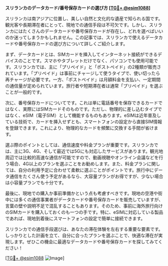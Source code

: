 **スリランカのデータカード/番号保存カードの選び方 [[TG💪+ @esim1088](https://t.me/s/esim1088)]**

スリランカは南アジアに位置し、美しい自然と文化的な遺産で知られる国です。観光客や長期滞在者にとって、現地での通信手段は不可欠です。しかし、スリランカにはたくさんのデータカードや番号保存カードが存在し、どれを選べばいいのか迷ってしまうかもしれません。この記事では、スリランカで使えるデータカードや番号保存カードの選び方について詳しくご紹介します。

まず、データカードとは、SIMカードを挿入してインターネット接続ができるデバイスのことです。スマホやタブレットだけでなく、パソコンでも使用可能です。スリランカでは、主に「プリペイド」と「ポストペイド」の2種類が販売されています。「プリペイド」は事前にチャージして使うタイプで、使い切ったら再チャージが必要です。一方、「ポストペイド」は月額料金を支払い、一定期間の通信量が定められています。旅行者や短期滞在者は通常「プリペイド」を選ぶことが一般的です。

次に、番号保存カードについてです。これは単に電話番号を保存できるカードではなく、実際にはSIMカードそのものです。ただし、物理的に差し込むタイプではなく、eSIM（電子SIM）として機能するものもあります。eSIMは近年普及している技術で、カードを挿入せずとも、スマートフォンの設定から直接SIM情報を登録できます。これにより、物理的なカードを頻繁に交換する手間が省けます。

選ぶ際のポイントとしては、通信速度や料金プランが重要です。スリランカでは、主に3G、4G、そして最近では5Gにも対応したサービスがあります。観光地周辺では比較的高速な通信が可能ですので、動画視聴やオンライン会議などを行う場合、4G以上のプランを選ぶことをお勧めします。また、料金プランに関しては、自分の利用予定に合わせて柔軟に選ぶことがポイントです。旅行中にデータ通信をたくさん使う予定があるなら、大容量プランがお得ですが、少ない場合は小容量プランでも十分です。

最後に、現地での購入か事前準備かという点も考慮すべきです。現地の空港や街中には多くの通信事業者がデータカードや番号保存カードを販売していますが、言葉の壁や説明不足で混乱することもあります。そのため、事前に海外旅行向けのSIMカードを購入しておくのも一つの手です。特に、eSIMに対応している製品であれば、現地到着後にスマートフォンの設定で簡単に接続できます。

スリランカでの通信手段選びは、あなたの滞在体験を左右する重要な要素です。しっかりとした計画を立て、自分に合ったプランを選ぶことで、快適な滞在が実現します。ぜひこの機会に最適なデータカードや番号保存カードを探してみてください！

[[TG💪+ @esim1088](https://t.me/s/esim1088) ![Image](https://i.postimg.cc/Y0z9fWf4/image.png)]